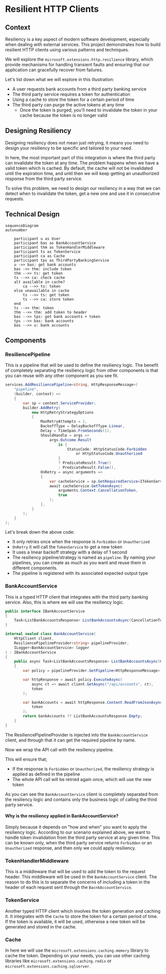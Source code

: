 ﻿# Resilient HTTP Clients

## Context

Resiliency is a key aspect of modern software development, especially when dealing with external services.
This project demonstrates how to build resilient HTTP clients using various patterns and techniques.

We will explore the `microsoft.extensions.http.resilience` library, which provide mechanisms for handling
transient faults and ensuring that our application can gracefully recover from failures.

Let's list down what we will explore in this illustration:
* A user requests bank accounts from a third party banking service
* The third party service requires a token for authentication
* Using a cache to store the token for a certain period of time
* The third party can purge the active tokens at any time
  * Once the token is purged, you'll need to invalidate the token in your cache because the token is no longer valid

## Designing Resiliency

Designing resiliency does not mean just retrying, it means you need to design your resiliency to be specific and 
tailored to your need.

In here, the most important part of this integration is where the third party can invalidate the token at any time.
The problem happens when we have a valid token which is cached. 
By default, the cache will not be invalidated until the expiration time, and until then we will keep getting an 
unauthorized response from the third party service.

To solve this problem, we need to design our resiliency in a way that we can detect when to invalidate the token, 
get a new one and use it in consecutive requests.

## Technical Design

```mermaid
sequenceDiagram
autonumber

    participant u as User
    participant bas as BankAccountService
    participant thm as TokenHandlerMiddleware
    participant ts as TokenService
    participant ca as Cache
    participant tps as ThirdPartyBankingService
    u ->> bas: get bank accounts
    bas ->> thm: include token
    thm -->> ts: get token
    ts -->> ca: check cache
    alt available in cache?
        ca -->> ts: token
    else unavailable in cache
        ts -->> ts: get token
        ts -->> ca: store token
    end
    ts -->> thm: token
    thm -->> thm: add token to header
    bas -->> tps: get bank accounts + token
    tps -->> bas: bank accounts
    bas -->> u: bank accounts
```

## Components

### ResiliencePipeline

This is a pipeline that will be used to define the resiliency logic.
The benefit of completely separating the resiliency logic from other components is that you can reuse with 
any other component as you see fit.

```csharp
services.AddResiliencePipeline<string, HttpResponseMessage>(
    "pipeline",
    (builder, context) =>
    {
        var sp = context.ServiceProvider;
        builder.AddRetry(
            new HttpRetryStrategyOptions
            {
                MaxRetryAttempts = 1,
                BackoffType = DelayBackoffType.Linear,
                Delay = TimeSpan.FromSeconds(1),
                ShouldHandle = args =>
                    args.Outcome.Result
                        is {
                            StatusCode: HttpStatusCode.Forbidden
                                or HttpStatusCode.Unauthorized
                        }
                        ? PredicateResult.True()
                        : PredicateResult.False(),
                OnRetry = async arguments =>
                {
                    var cacheService = sp.GetRequiredService<ITokenService>();
                    await cacheService.GetTokenAsync(
                        arguments.Context.CancellationToken,
                        true
                    );
                },
            }
        );
    }
);
```

Let's break down the above code:

* It only retries once when the response is `Forbidden` or `Unauthorized`
* `OnRetry` it will call the `TokenService` to get a new token
* It uses a linear backoff strategy with a delay of 1 second
* The resiliency pipeline/strategy is named as `pipeline`. By naming your pipelines, you can create as much as 
you want and reuse them in different components.
* The pipeline is registered with its associated expected output type

### BankAccountService

This is a typed HTTP client that integrates with the third party banking service.
Also, this is where we will use the resiliency logic.

```csharp
public interface IBankAccountService
{
    Task<ListBankAccountsResponse> ListBankAccountsAsync(CancellationToken token);
}

internal sealed class BankAccountService(
    HttpClient client,
    ResiliencePipelineProvider<string> pipelineProvider,
    ILogger<BankAccountService> logger
) : IBankAccountService
{
    public async Task<ListBankAccountsResponse> ListBankAccountsAsync(CancellationToken token)
    {
        var policy = pipelineProvider.GetPipeline<HttpResponseMessage>("pipeline");

        var httpResponse = await policy.ExecuteAsync(
            async ct => await client.GetAsync("/api/accounts", ct),
            token
        );

        var bankAccounts = await httpResponse.Content.ReadFromJsonAsync<ListBankAccountsResponse>(
            token
        );
        return bankAccounts ?? ListBankAccountsResponse.Empty;
    }
}
```

The ResiliencePipelineProvider is injected into the `BankAccountService` client, and through that it can 
get the required pipeline by name.

Now we wrap the API call with the resiliency pipeline.

This will ensure that;
* If the response is `Forbidden` or `Unauthorized`, the resiliency strategy is applied as defined in the pipeline
* The whole API call will be retried again once, which will use the new token

As you can see the `BankAccountService` client is completely separated from the resiliency logic and contains only
the business logic of calling the third party service.

#### Why is the resiliency applied in BankAccountService?

Simply because it depends on "how and when" you want to apply the resiliency logic. 
According to our scenario explained above, we want to handle token invalidation from the third party service at 
any given time. 
This can be known only, when the third party service returns `Forbidden` or an `Unauthorized` response, and then only 
we could apply resiliency.

### TokenHandlerMiddleware

This is a middleware that will be used to add the token to the request header.
This middleware will be used in the `BankAccountService` client.
The reason to do this is to separate the concerns of including a token in the header of each request 
sent through the `BacnkAccountService`.

### TokenService

Another typed HTTP client which involves the token generation and caching it.
It integrates with the `Cache` to store the token for a certain period of time.
If the token is available, it will be used, otherwise a new token will be generated and stored in the cache.

### Cache

In here we will use the `microsoft.extensions.caching.memory` library to cache the token.
Depending on your needs, you can use other caching libraries like `microsoft.extensions.caching.redis` 
or `microsoft.extensions.caching.sqlserver`.